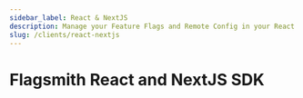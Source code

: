 ```yaml
---
sidebar_label: React & NextJS
description: Manage your Feature Flags and Remote Config in your React & NextJS applications.
slug: /clients/react-nextjs
---
```


# Flagsmith React and NextJS SDK
